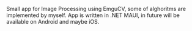 Small app for Image Processing using EmguCV, some of alghoritms are implemented by myself.
App is written in .NET MAUI, in future will be available on Android and maybe iOS.
